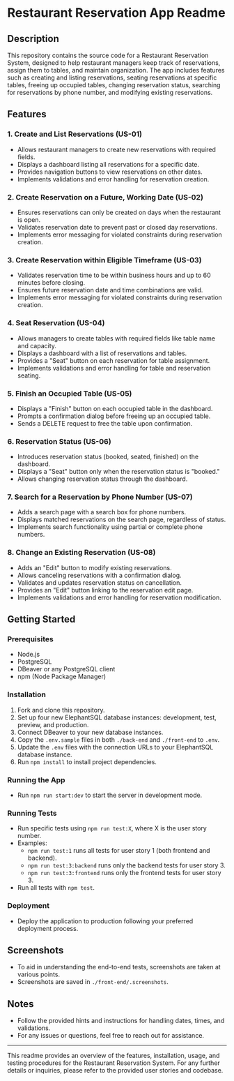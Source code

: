 # Restaurant Reservation App Readme

## Description
This repository contains the source code for a Restaurant Reservation System, designed to help restaurant managers keep track of reservations, assign them to tables, and maintain organization. The app includes features such as creating and listing reservations, seating reservations at specific tables, freeing up occupied tables, changing reservation status, searching for reservations by phone number, and modifying existing reservations.

## Features

### 1. Create and List Reservations (US-01)
- Allows restaurant managers to create new reservations with required fields.
- Displays a dashboard listing all reservations for a specific date.
- Provides navigation buttons to view reservations on other dates.
- Implements validations and error handling for reservation creation.

### 2. Create Reservation on a Future, Working Date (US-02)
- Ensures reservations can only be created on days when the restaurant is open.
- Validates reservation date to prevent past or closed day reservations.
- Implements error messaging for violated constraints during reservation creation.

### 3. Create Reservation within Eligible Timeframe (US-03)
- Validates reservation time to be within business hours and up to 60 minutes before closing.
- Ensures future reservation date and time combinations are valid.
- Implements error messaging for violated constraints during reservation creation.

### 4. Seat Reservation (US-04)
- Allows managers to create tables with required fields like table name and capacity.
- Displays a dashboard with a list of reservations and tables.
- Provides a "Seat" button on each reservation for table assignment.
- Implements validations and error handling for table and reservation seating.

### 5. Finish an Occupied Table (US-05)
- Displays a "Finish" button on each occupied table in the dashboard.
- Prompts a confirmation dialog before freeing up an occupied table.
- Sends a DELETE request to free the table upon confirmation.

### 6. Reservation Status (US-06)
- Introduces reservation status (booked, seated, finished) on the dashboard.
- Displays a "Seat" button only when the reservation status is "booked."
- Allows changing reservation status through the dashboard.

### 7. Search for a Reservation by Phone Number (US-07)
- Adds a search page with a search box for phone numbers.
- Displays matched reservations on the search page, regardless of status.
- Implements search functionality using partial or complete phone numbers.

### 8. Change an Existing Reservation (US-08)
- Adds an "Edit" button to modify existing reservations.
- Allows canceling reservations with a confirmation dialog.
- Validates and updates reservation status on cancellation.
- Provides an "Edit" button linking to the reservation edit page.
- Implements validations and error handling for reservation modification.

## Getting Started

### Prerequisites
- Node.js
- PostgreSQL
- DBeaver or any PostgreSQL client
- npm (Node Package Manager)

### Installation
1. Fork and clone this repository.
2. Set up four new ElephantSQL database instances: development, test, preview, and production.
3. Connect DBeaver to your new database instances.
4. Copy the `.env.sample` files in both `./back-end` and `./front-end` to `.env`.
5. Update the `.env` files with the connection URLs to your ElephantSQL database instance.
6. Run `npm install` to install project dependencies.

### Running the App
- Run `npm run start:dev` to start the server in development mode.

### Running Tests
- Run specific tests using `npm run test:X`, where X is the user story number.
- Examples:
  - `npm run test:1` runs all tests for user story 1 (both frontend and backend).
  - `npm run test:3:backend` runs only the backend tests for user story 3.
  - `npm run test:3:frontend` runs only the frontend tests for user story 3.
- Run all tests with `npm test`.

### Deployment
- Deploy the application to production following your preferred deployment process.

## Screenshots
- To aid in understanding the end-to-end tests, screenshots are taken at various points.
- Screenshots are saved in `./front-end/.screenshots`.

## Notes
- Follow the provided hints and instructions for handling dates, times, and validations.
- For any issues or questions, feel free to reach out for assistance.

---

This readme provides an overview of the features, installation, usage, and testing procedures for the Restaurant Reservation System. For any further details or inquiries, please refer to the provided user stories and codebase.